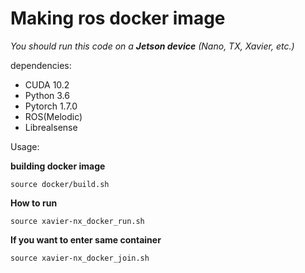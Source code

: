 # Making ros docker image
*You should run this code on a **Jetson device** (Nano, TX, Xavier, etc.)*

dependencies: 
- CUDA 10.2
- Python 3.6
- Pytorch 1.7.0
- ROS(Melodic)
- Librealsense

Usage:

**building docker image**

    source docker/build.sh

**How to run**

    source xavier-nx_docker_run.sh
    
**If you want to enter same container**

    source xavier-nx_docker_join.sh
